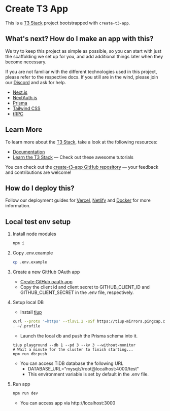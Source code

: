 # Create T3 App

This is a [T3 Stack](https://create.t3.gg/) project bootstrapped with `create-t3-app`.

## What's next? How do I make an app with this?

We try to keep this project as simple as possible, so you can start with just the scaffolding we set up for you, and add additional things later when they become necessary.

If you are not familiar with the different technologies used in this project, please refer to the respective docs. If you still are in the wind, please join our [Discord](https://t3.gg/discord) and ask for help.

- [Next.js](https://nextjs.org)
- [NextAuth.js](https://next-auth.js.org)
- [Prisma](https://prisma.io)
- [Tailwind CSS](https://tailwindcss.com)
- [tRPC](https://trpc.io)

## Learn More

To learn more about the [T3 Stack](https://create.t3.gg/), take a look at the following resources:

- [Documentation](https://create.t3.gg/)
- [Learn the T3 Stack](https://create.t3.gg/en/faq#what-learning-resources-are-currently-available) — Check out these awesome tutorials

You can check out the [create-t3-app GitHub repository](https://github.com/t3-oss/create-t3-app) — your feedback and contributions are welcome!

## How do I deploy this?

Follow our deployment guides for [Vercel](https://create.t3.gg/en/deployment/vercel), [Netlify](https://create.t3.gg/en/deployment/netlify) and [Docker](https://create.t3.gg/en/deployment/docker) for more information.


## Local test env setup

1. Install node modules
    ```bash
    npm i
    ```
1. Copy .env.example
    ```bash
    cp .env.example
    ```
1. Create a new GitHub OAuth app
     - [Create GitHub oauth app](https://docs.github.com/en/apps/oauth-apps/building-oauth-apps/creating-an-oauth-app)
     - Copy the client id and client secret to GITHUB_CLIENT_ID and GITHUB_CLIENT_SECRET in the .env file, respectively.
2. Setup local DB
     - Install [tiup](https://docs.pingcap.com/tidb/stable/quick-start-with-tidb)
     ```bash
     curl --proto '=https' --tlsv1.2 -sSf https://tiup-mirrors.pingcap.com/install.sh | sh
     . ~/.profile
     ```

     - Launch the local db and push the Prisma schema into it.
     ```
     tiup playground --db 1 --pd 3 --kv 3 --without-monitor
     # Wait a minute for the cluster to finish starting...
     npm run db:push
     ```

     - You can access TiDB database the following URL
       - DATABASE_URL="mysql://root@localhost:4000/test"
       - This environment variable is set by default in the .env file.
3. Run app
    ```bash
    npm run dev
    ```
    - You can access app via http://localhost:3000
